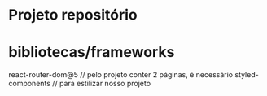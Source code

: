 # Projeto repositório






# bibliotecas/frameworks
react-router-dom@5 // pelo projeto conter 2 páginas, é necessário
styled-components // para estilizar nosso projeto